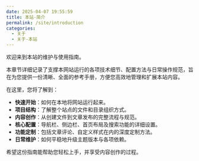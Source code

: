 ```yaml
---
date: 2025-04-07 19:55:59
title: 本站-简介
permalink: /site/introduction
categories:
  - 关于
  - 关于-本站
---
```


欢迎来到本站的维护与使用指南。

本章节详细记录了支撑本网站运行的各项技术细节、配置方法与日常操作规范，旨在为您提供一份清晰、全面的参考手册，方便您高效地管理和扩展本站内容。

<!-- more -->

在这里，您将了解到：

- **快速开始**：如何在本地将网站运行起来。
- **项目结构**：了解整个站点的文件和目录组织方式。
- **内容创作**：从创建文件到文章发布的完整流程与规范。
- **核心配置**：导航栏、侧边栏、首页布局及搜索功能的详细设置。
- **功能定制**：包括文章评论、自定义样式在内的深度定制方法。
- **日常维护**：如何平稳地升级主题版本与各项依赖。

希望这份指南能帮助您轻松上手，并享受内容创作的过程。